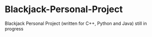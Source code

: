 # Blackjack-Personal-Project
Blackjack Personal Project (written for C++, Python and Java) still in progress
